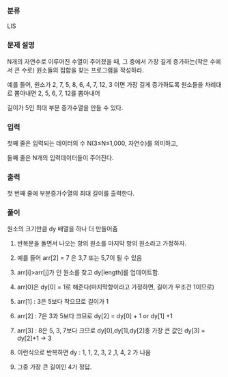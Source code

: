 ### 분류

LIS

### 문제 설명

<p>
N개의 자연수로 이루어진 수열이 주어졌을 때, 그 중에서 가장 길게 증가하는(작은 수에서 큰 수로) 원소들의 집합을 찾는 프로그램을 작성하라.

예를 들어, 원소가 2, 7, 5, 8, 6, 4, 7, 12, 3 이면 가장 길게 증가하도록 원소들을 차례대로 뽑아내면 2, 5, 6, 7, 12를 뽑아내어

길이가 5인 최대 부분 증가수열을 만들 수 있다.
</p>


### 입력

 <p>첫째 줄은 입력되는 데이터의 수 N(3≤N≤1,000, 자연수)를 의미하고,

둘째 줄은 N개의 입력데이터들이 주어진다.</p>

### 출력

 <p>첫 번째 줄에 부분증가수열의 최대 길이를 출력한다.</p>

### 풀이 

<p>
원소의 크기만큼 dy 배열을 하나 더 만들어줌

1. 반복문을 돌면서 나오는 항의 원소를 마지막 항의 원소라고 가정하자.

2. 예를 들어 arr[2] = 7 은 3,7 또는 5,7이 될 수 있음

3. arr[i]>arr[j]가 인 원소를 찾고 dy[length]를 업데이트함.

4. arr[0]은 dy[0] = 1로 해준다(마지막항이라고 가정하면, 길이가 무조건 1이므로)

5. arr[1] : 3은 5보다 작으므로 길이가 1

6. arr[2] : 7은 3과 5보다 크므로 dy[2] = dy[0] + 1 or dy[1] +1

7. arr[3] : 8은 5, 3, 7보다 크므로 dy[0],dy[1],dy[2]중 가장 큰 값인 dy[3] = dy[2]+1 → 3

8. 이런식으로 반복하면  dy : 1, 1, 2, 3, 2 ,1, 4, 2 가 나옴

9. 그중 가장 큰 길이인 4가 정답.
</p>
